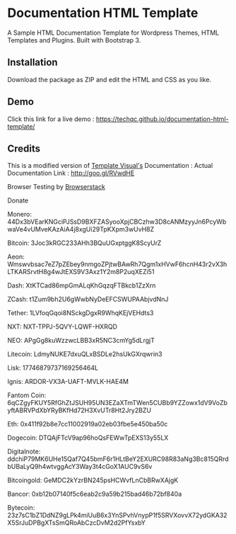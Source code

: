 # Documentation HTML Template
A Sample HTML Documentation Template for Wordpress Themes, HTML Templates and Plugins. Built with Bootstrap 3. 

## Installation
Download the package as ZIP and edit the HTML and CSS as you like.

## Demo
Click this link for a live demo : https://techqc.github.io/documentation-html-template/

## Credits
This is a modified version of [Template Visual's](http://themeforest.net/user/templatevisual?ref=surjithctly&utm_source=github_surjithctly_docs) Documentation : Actual Documentation Link : http://goo.gl/RVwdHE

Browser Testing by [Browserstack](https://www.browserstack.com/)

Donate

Monero: 44Dx3bVEarKNGciPJSsD9BXFZASyooXpjCBCzhw3D8cANMzyyJn6PcyWbwaVe4vUMveKAzAiA4j8xgUi29TpKXpm3wUvH8Z

Bitcoin: 3Joc3kRGC233AHh3BQuUGxptggK8ScyUrZ

Aeon: Wmswvbsac7eZ7pZEbey9nmgoZPjtwBAwRh7Qgm1xHVwF6hcnH43r2vX3hLTKARSrvtH8g4wJtEXS9V3Axz1Y2m8P2uqXEZi51

Dash: XtKTCad86mpGmALqKhGqzqFTBkcb1ZzXrn

ZCash: t1Zum9bh2U6gWwbNyDeEFCSWUPAAbjvdNnJ

Tether: 1LVfoqGqoi8NSckgDgxR9WhqKEjVEHdts3

NXT: NXT-TPPJ-5QVY-LQWF-HXRQD

NEO: APgGg8kuWzzwcLBB3xR5NC3cmYg5dLrgjT

Litecoin: LdmyNUKE7dxuQLxBSDLe2hsUkGXrqwrin3

Lisk: 17746879737169256464L

Ignis: ARDOR-VX3A-UAFT-MVLK-HAE4M

Fantom Coin: 6qCZgyFKUY5RfGhZtJSUH95UN3EZaXTmTWen5CUBb9YZZowx1dV9VoZbyftABRVPdXbYRyBKfHd72H3XvUTr8Ht2Jry2BZU

Eth: 0x411f92b8e7cc11002919a02eb03fbe5e450ba50c

Dogecoin: DTQAjFTcV9ap96hoQsFEWwTpEXS13y55LX

Digitalnote: ddchiP79MK6UHe15Qaf7Q45bmF6r1HLtBeY2EXURC98R83aNg3Bc815QRrdbUBaLyQ9h4wtvggAcY3Way3t4cGoX1AUC9vS6v
	
Bitcoingold: GeMDC2kYzrBN245psHCWvfLnCbBRwXAjgK

Bancor: 0xb12b07140f5c6eab2c9a59b215bad46b72bf840a

Bytecoin: 23z7sC1bZ1DdNZ9gLPk4miUuB6x3YnSPvhVnypP1f5SRVXovvX72ydGKA32X5SrJuDPBgXTsSmQRoAbCzcDvM2d2PfYsxbY
